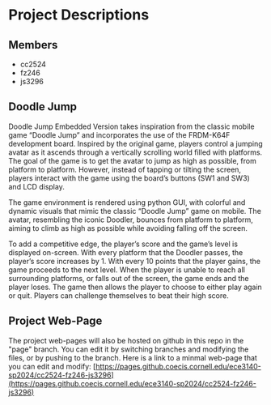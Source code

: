 # Project Descriptions 
## Members
- cc2524
- fz246
- js3296
 
## Doodle Jump

Doodle Jump Embedded Version takes inspiration from the classic mobile game “Doodle Jump” and incorporates the use of the FRDM-K64F development board. Inspired by the original game, players control a jumping avatar as it ascends through a vertically scrolling world filled with platforms. The goal of the game is to get the avatar to jump as high as possible, from platform to platform. However, instead of tapping or tilting the screen, players interact with the game using the board’s buttons (SW1 and SW3) and LCD display.

The game environment is rendered using python GUI, with colorful and dynamic visuals that mimic the classic “Doodle Jump” game on mobile. The avatar, resembling the iconic Doodler, bounces from platform to platform, aiming to climb as high as possible while avoiding falling off the screen.

To add a competitive edge, the player’s score and the game’s level is displayed on-screen. With every platform that the Doodler passes, the player’s score increases by 1. With every 10 points that the player gains, the game proceeds to the next level. When the player is unable to reach all surrounding platforms, or falls out of the screen, the game ends and the player loses. The game then allows the player to choose to either play again or quit. Players can challenge themselves to beat their high score.

## Project Web-Page

The project web-pages will also be hosted on github in this repo in the "page" branch. You can edit it by switching branches and modifying the files, or by pushing to the branch. Here is a link to a minmal web-page that you can edit and modify: [https://pages.github.coecis.cornell.edu/ece3140-sp2024/cc2524-fz246-js3296](https://pages.github.coecis.cornell.edu/ece3140-sp2024/cc2524-fz246-js3296)
